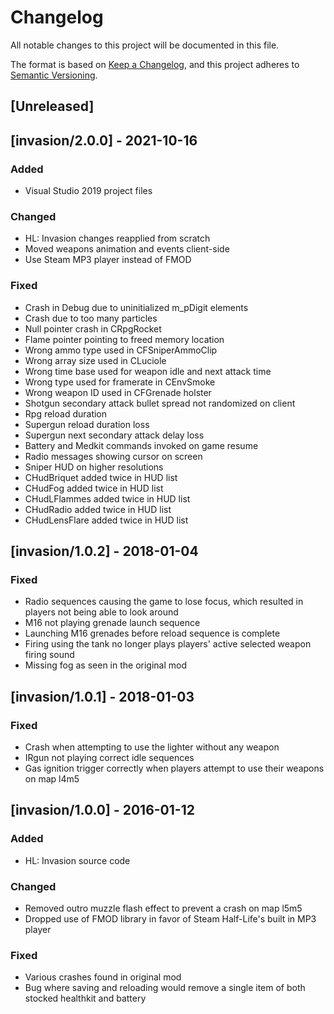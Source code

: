 # Changelog

All notable changes to this project will be documented in this file.

The format is based on [Keep a Changelog](https://keepachangelog.com/en/1.0.0/),
and this project adheres to [Semantic Versioning](https://semver.org/spec/v2.0.0.html).

## [Unreleased]

## [invasion/2.0.0] - 2021-10-16

### Added

- Visual Studio 2019 project files

### Changed

- HL: Invasion changes reapplied from scratch
- Moved weapons animation and events client-side
- Use Steam MP3 player instead of FMOD

### Fixed

- Crash in Debug due to uninitialized m_pDigit elements
- Crash due to too many particles
- Null pointer crash in CRpgRocket
- Flame pointer pointing to freed memory location
- Wrong ammo type used in CFSniperAmmoClip
- Wrong array size used in CLuciole
- Wrong time base used for weapon idle and next attack time
- Wrong type used for framerate in CEnvSmoke
- Wrong weapon ID used in CFGrenade holster
- Shotgun secondary attack bullet spread not randomized on client
- Rpg reload duration
- Supergun reload duration loss
- Supergun next secondary attack delay loss
- Battery and Medkit commands invoked on game resume
- Radio messages showing cursor on screen
- Sniper HUD on higher resolutions
- CHudBriquet added twice in HUD list
- CHudFog added twice in HUD list
- CHudLFlammes added twice in HUD list
- CHudRadio added twice in HUD list
- CHudLensFlare added twice in HUD list

## [invasion/1.0.2] - 2018-01-04

### Fixed

- Radio sequences causing the game to lose focus, which resulted in players not being able to look around
- M16 not playing grenade launch sequence
- Launching M16 grenades before reload sequence is complete
- Firing using the tank no longer plays players' active selected weapon firing sound
- Missing fog as seen in the original mod

## [invasion/1.0.1] - 2018-01-03

### Fixed

- Crash when attempting to use the lighter without any weapon
- IRgun not playing correct idle sequences
- Gas ignition trigger correctly when players attempt to use their weapons on map l4m5

## [invasion/1.0.0] - 2016-01-12

### Added

- HL: Invasion source code

### Changed

- Removed outro muzzle flash effect to prevent a crash on map l5m5
- Dropped use of FMOD library in favor of Steam Half-Life's built in MP3 player

### Fixed

- Various crashes found in original mod
- Bug where saving and reloading would remove a single item of both stocked healthkit and battery
